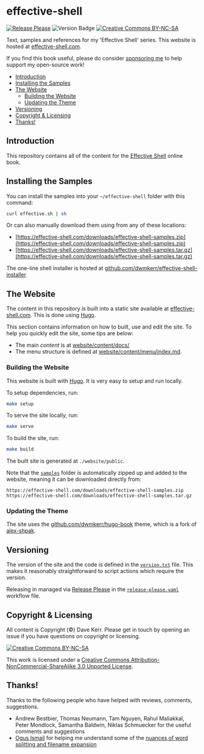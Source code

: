 # effective-shell 

[![Release Please](https://github.com/dwmkerr/effective-shell/actions/workflows/release-please.yaml/badge.svg)](https://github.com/dwmkerr/effective-shell/actions/workflows/release-please.yaml) ![Version Badge](https://img.shields.io/github/v/tag/dwmkerr/effective-shell?label=version) [![Creative Commons BY-NC-SA](https://i.creativecommons.org/l/by-nc-sa/3.0/80x15.png)](http://creativecommons.org/licenses/by-nc-sa/3.0/)

Text, samples and references for my 'Effective Shell' series. This website is hosted at [effective-shell.com](https://effective-shell.com).

If you find this book useful, please do consider [sponsoring me](https://github.com/sponsors/dwmkerr) to help support my open-source work!

<!-- vim-markdown-toc GFM -->

* [Introduction](#introduction)
* [Installing the Samples](#installing-the-samples)
* [The Website](#the-website)
    * [Building the Website](#building-the-website)
    * [Updating the Theme](#updating-the-theme)
* [Versioning](#versioning)
* [Copyright & Licensing](#copyright--licensing)
* [Thanks!](#thanks)

<!-- vim-markdown-toc -->

## Introduction

This repository contains all of the content for the [Effective Shell](https://effective-shell.com/) online book.

## Installing the Samples

You can install the samples into your `~/effective-shell` folder with this command:

```sh
curl effective.sh | sh
```

Or can also manually download them using from any of these locations:

- [https://effective-shell.com/downloads/effective-shell-samples.zip](https://effective-shell.com/downloads/effective-shell-samples.zip)
- [https://effective-shell.com/downloads/effective-shell-samples.tar.gz](https://effective-shell.com/downloads/effective-shell-samples.tar.gz)

The one-line shell installer is hosted at [github.com/dwmkerr/effective-shell-installer](https://github.com/dwmkerr/effective-shell-installer)

## The Website

The content in this repository is built into a static site available at [effective-shell.com](https://effective-shell.com). This is done using [Hugo](https://gohugo.io/).

This section contains information on how to built, use and edit the site. To help you quickly edit the site, some tips are below:

- The main _content_ is at [website/content/docs/](website/content/docs/)
- The menu structure is defined at [website/content/menu/index.md](website/content/menu/index.md).

### Building the Website

This website is built with [Hugo](https://gohugo.io/). It is very easy to setup and run locally.

To setup dependencies, run:

```sh
make setup
```

To serve the site locally, run:

```sh
make serve
```

To build the site, run:

```sh
make build
```

The built site is generated at `./website/public`.

Note that the [`samples`](./samples) folder is automatically zipped up and added to the website, meaning it can be downloaded directly from:

```
https://effective-shell.com/downloads/effective-shell-samples.zip
https://effective-shell.com/downloads/effective-shell-samples.tar.gz
```

### Updating the Theme

The site uses the [github.com/dwmkerr/hugo-book](https://github.com/dwmkerr/hugo-book) theme, which is a fork of [alex-shpak](https://github.com/alex-shpak/hugo-book).

## Versioning

The version of the site and the code is defined in the [`version.txt`](./version.txt) file. This makes it reasonably straightforward to script actions which require the version.

Releasing in managed via [Release Please](https://github.com/googleapis/release-please) in the [`release-please.yaml`](./.github/workflows/release-please.yaml) workflow file.

## Copyright & Licensing

All content is Copyright (©) Dave Kerr. Please get in touch by opening an issue if you have questions on copyright or licensing.

[![Creative Commons BY-NC-SA](https://i.creativecommons.org/l/by-nc-sa/3.0/88x31.png)](http://creativecommons.org/licenses/by-nc-sa/3.0/)

This work is licensed under a [Creative Commons Attribution-NonCommercial-ShareAlike 3.0 Unported License](http://creativecommons.org/licenses/by-nc-sa/3.0/).

## Thanks!

Thanks to the following people who have helped with reviews, comments, suggestions.

- Andrew Bestbier, Thomas Neumann, Tam Nguyen, Rahul Maliakkal, Peter Mondlock, Samantha Baldwin, Niklas Schmuecker for the useful comments and suggestions
- [Ogus Ismail](https://stackoverflow.com/users/10248678/oguz-ismail) for helping me understand some of the [nuances of word splitting and filename expansion](https://stackoverflow.com/questions/67648392/how-can-i-confirm-whether-whitespace-or-special-characters-are-escaped-in-a-wild)
